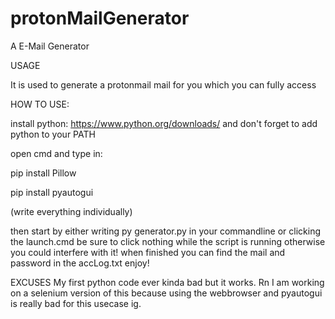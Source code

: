 # protonMailGenerator
A E-Mail Generator



USAGE

It is used to generate a protonmail mail for you which you can fully access



HOW TO USE:

install python: https://www.python.org/downloads/
and don't forget to add python to your PATH

open cmd and type in:
  
  pip install Pillow
  
  pip install pyautogui

(write everything individually)

then start by either writing py generator.py in your commandline or 
clicking the launch.cmd
be sure to click nothing while the script is running otherwise you could interfere with it!
when finished you can find the mail and password in the accLog.txt
enjoy!

EXCUSES
My first python code ever kinda bad but it works. Rn I am working on a selenium version of this because using the webbrowser and pyautogui is really bad for this usecase ig.
